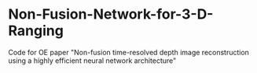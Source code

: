 # Non-Fusion-Network-for-3-D-Ranging

Code  for OE paper "Non-fusion time-resolved depth image reconstruction using a highly efficient neural network architecture"
